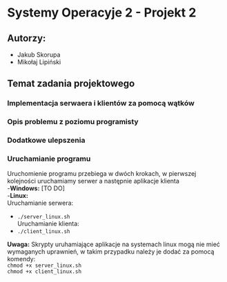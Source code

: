 # Systemy Operacyje 2 - Projekt 2

## Autorzy:
- Jakub Skorupa
- Mikołaj Lipiński

## Temat zadania projektowego    


### Implementacja serwaera i klientów za pomocą wątków    


### Opis problemu z poziomu programisty    


### Dodatkowe ulepszenia    

### Uruchamianie programu
  Uruchomienie programu przebiega w dwóch krokach, w pierwszej kolejności uruchamiamy serwer a następnie aplikacje klienta    
  -**Windows:** [TO DO]     
  -**Linux:**    
  Uruchamianie serwera:
  - `./server_linux.sh`  
  Uruchamianie klienta:
  - `./client_linux.sh`

  **Uwaga:** Skrypty uruhamiające aplikacje na systemach linux mogą nie mieć wymaganych uprawnień, w takim przypadku należy je dodać za pomocą komendy:    
  `chmod +x server_linux.sh`    
  `chmod +x client_linux.sh`
